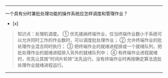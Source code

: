 ---
一个具有分时兼批处理功能的操作系统应怎样调度和管理作业？
- [x]  

> 知识点：处理机调度。
> ① 优先接纳终端作业，仅当终端作业数小于系统可以允许同时工作的作业数时，可以调度批处理作业； ② 允许终端作业的批处理作业混合同时执行； ③
> 把终端作业的就绪进程排成一个就绪队列，把批处理作业的就绪进程排入另外的就绪队列中； ④
> 有终端作业进程就绪时，优先让其按“时间片轮转”法先运行。没有终端作业时再按确定算法选批处理作业就绪进程运行。

---